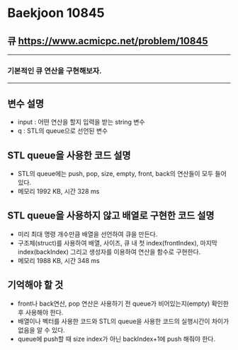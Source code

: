 Baekjoon 10845
=============
큐  <https://www.acmicpc.net/problem/10845>
---------------
- - -
### 기본적인 큐 연산을 구현해보자.
- - -
## 변수 설명
- input : 어떤 연산을 할지 입력을 받는 string 변수
- q : STL의 queue으로 선언된 변수

## STL queue을 사용한 코드 설명
- STL의 queue에는 push, pop, size, empty, front, back의 연산들이 모두 들어있다.
- 메모리 1992 KB, 시간 328 ms

## STL queue을 사용하지 않고 배열로 구현한 코드 설명
- 미리 최대 명령 개수만큼 배열을 선언하여 큐을 만든다.
- 구조체(struct)를 사용하여 배열, 사이즈, 큐 내 첫 index(frontIndex), 마지막 index(backIndex) 그리고 생성자를 이용하여 연산을 함수로 구현한다.
- 메모리 1988 KB, 시간 348 ms

## 기억해야 할 것
- front나 back연산, pop 연산은 사용하기 전  queue가 비어있는지(empty) 확인한 후 사용해야 한다.
- 배열이나 벡터를 사용한 코드와 STL의 queue을 사용한 코드의 실행시간이 차이가 없음을 알 수 있다.
- queue에 push할 때 size index가 아닌 backIndex+1에 push 해줘야 한다.
